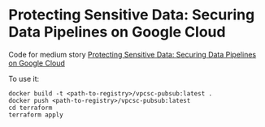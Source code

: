 # Protecting Sensitive Data: Securing Data Pipelines on Google Cloud 
Code for medium story [Protecting Sensitive Data: Securing Data Pipelines on Google Cloud](https://medium.com/p/14dda7e7163c/edit)

To use it:
```
docker build -t <path-to-registry>/vpcsc-pubsub:latest .
docker push <path-to-registry>/vpcsc-pubsub:latest
cd terraform
terraform apply
```
